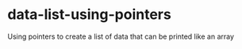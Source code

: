 # data-list-using-pointers
Using pointers to create a list of data that can be printed like an array
